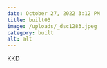 ```yaml
---
date: October 27, 2022 3:12 PM
title: built03
image: /uploads/_dsc1283.jpeg
category: built
alt: alt
---
```

K﻿KD